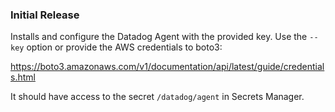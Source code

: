 ### Initial Release

Installs and configure the Datadog Agent with the provided key.
Use the `--key` option or provide the AWS credentials to boto3:

https://boto3.amazonaws.com/v1/documentation/api/latest/guide/credentials.html

It should have access to the secret `/datadog/agent` in Secrets Manager.